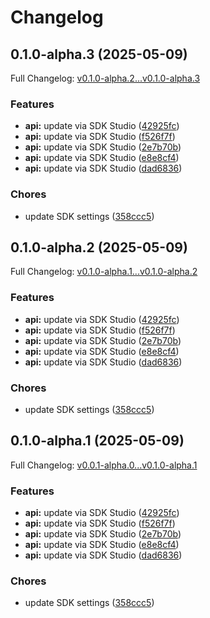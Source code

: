 # Changelog

## 0.1.0-alpha.3 (2025-05-09)

Full Changelog: [v0.1.0-alpha.2...v0.1.0-alpha.3](https://github.com/LiquidMetal-AI/lm-raindrop-go-sdk/compare/v0.1.0-alpha.2...v0.1.0-alpha.3)

### Features

* **api:** update via SDK Studio ([42925fc](https://github.com/LiquidMetal-AI/lm-raindrop-go-sdk/commit/42925fc05e596c5eb20c13ebcd253c58505e4e8a))
* **api:** update via SDK Studio ([f526f7f](https://github.com/LiquidMetal-AI/lm-raindrop-go-sdk/commit/f526f7f9aafa31c11a31b22d3bccb13bc32ca1fa))
* **api:** update via SDK Studio ([2e7b70b](https://github.com/LiquidMetal-AI/lm-raindrop-go-sdk/commit/2e7b70bd26ff600be2c59df52f891c9254fc6ac0))
* **api:** update via SDK Studio ([e8e8cf4](https://github.com/LiquidMetal-AI/lm-raindrop-go-sdk/commit/e8e8cf4bd2460995d1e0fc0343a7e2350e00e07a))
* **api:** update via SDK Studio ([dad6836](https://github.com/LiquidMetal-AI/lm-raindrop-go-sdk/commit/dad683675cf3e17ca1e0ff453804096bfd930ff3))


### Chores

* update SDK settings ([358ccc5](https://github.com/LiquidMetal-AI/lm-raindrop-go-sdk/commit/358ccc521d5a286d7a01323677ddcfc098a17820))

## 0.1.0-alpha.2 (2025-05-09)

Full Changelog: [v0.1.0-alpha.1...v0.1.0-alpha.2](https://github.com/LiquidMetal-AI/lm-raindrop-go-sdk/compare/v0.1.0-alpha.1...v0.1.0-alpha.2)

### Features

* **api:** update via SDK Studio ([42925fc](https://github.com/LiquidMetal-AI/lm-raindrop-go-sdk/commit/42925fc05e596c5eb20c13ebcd253c58505e4e8a))
* **api:** update via SDK Studio ([f526f7f](https://github.com/LiquidMetal-AI/lm-raindrop-go-sdk/commit/f526f7f9aafa31c11a31b22d3bccb13bc32ca1fa))
* **api:** update via SDK Studio ([2e7b70b](https://github.com/LiquidMetal-AI/lm-raindrop-go-sdk/commit/2e7b70bd26ff600be2c59df52f891c9254fc6ac0))
* **api:** update via SDK Studio ([e8e8cf4](https://github.com/LiquidMetal-AI/lm-raindrop-go-sdk/commit/e8e8cf4bd2460995d1e0fc0343a7e2350e00e07a))
* **api:** update via SDK Studio ([dad6836](https://github.com/LiquidMetal-AI/lm-raindrop-go-sdk/commit/dad683675cf3e17ca1e0ff453804096bfd930ff3))


### Chores

* update SDK settings ([358ccc5](https://github.com/LiquidMetal-AI/lm-raindrop-go-sdk/commit/358ccc521d5a286d7a01323677ddcfc098a17820))

## 0.1.0-alpha.1 (2025-05-09)

Full Changelog: [v0.0.1-alpha.0...v0.1.0-alpha.1](https://github.com/LiquidMetal-AI/lm-raindrop-go-sdk/compare/v0.0.1-alpha.0...v0.1.0-alpha.1)

### Features

* **api:** update via SDK Studio ([42925fc](https://github.com/LiquidMetal-AI/lm-raindrop-go-sdk/commit/42925fc05e596c5eb20c13ebcd253c58505e4e8a))
* **api:** update via SDK Studio ([f526f7f](https://github.com/LiquidMetal-AI/lm-raindrop-go-sdk/commit/f526f7f9aafa31c11a31b22d3bccb13bc32ca1fa))
* **api:** update via SDK Studio ([2e7b70b](https://github.com/LiquidMetal-AI/lm-raindrop-go-sdk/commit/2e7b70bd26ff600be2c59df52f891c9254fc6ac0))
* **api:** update via SDK Studio ([e8e8cf4](https://github.com/LiquidMetal-AI/lm-raindrop-go-sdk/commit/e8e8cf4bd2460995d1e0fc0343a7e2350e00e07a))
* **api:** update via SDK Studio ([dad6836](https://github.com/LiquidMetal-AI/lm-raindrop-go-sdk/commit/dad683675cf3e17ca1e0ff453804096bfd930ff3))


### Chores

* update SDK settings ([358ccc5](https://github.com/LiquidMetal-AI/lm-raindrop-go-sdk/commit/358ccc521d5a286d7a01323677ddcfc098a17820))
